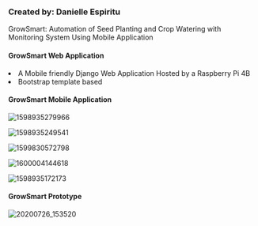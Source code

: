 <h3>Created by: Danielle Espiritu</h3>

GrowSmart: Automation of Seed Planting and Crop Watering with Monitoring System Using Mobile Application 

<h4>GrowSmart Web Application </h4>
<u1>
  <li> A Mobile friendly Django Web Application Hosted by a Raspberry Pi 4B
  <li> Bootstrap template based
 </u1> 


<h4>GrowSmart Mobile Application </h4>

![1598935279966](https://user-images.githubusercontent.com/28699887/91795566-920bb100-ec50-11ea-9f82-67a8599fb894.png)


![1598935249541](https://user-images.githubusercontent.com/28699887/91795569-9637ce80-ec50-11ea-9718-060626581ff2.png)


![1599830572798](https://user-images.githubusercontent.com/28699887/93019898-7f0fbe00-f60c-11ea-9fca-14a26df65b7b.png)


![1600004144618](https://user-images.githubusercontent.com/28699887/93019895-7cad6400-f60c-11ea-8f5c-66f1919d5580.png)


![1598935172173](https://user-images.githubusercontent.com/28699887/91795571-9768fb80-ec50-11ea-9941-0ed62fcf89c6.png)


<h4>GrowSmart Prototype </h4>

![20200726_153520](https://user-images.githubusercontent.com/28699887/91960700-ceb4d680-ed3c-11ea-9923-ce9c78ad15c2.jpg)
